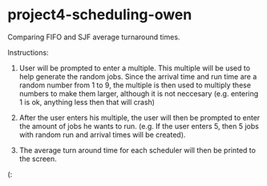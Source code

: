 # project4-scheduling-owen
Comparing FIFO and SJF average turnaround times.

Instructions:

1. User will be prompted to enter a multiple. This multiple will be used to help generate the random jobs. Since the arrival time and run time are a random number from 1 to 9, the multiple is then used to multiply these numbers to make them larger, although it is not neccesary (e.g. entering 1 is ok, anything less then that will crash)

2. After the user enters his multiple, the user will then be prompted to enter the amount of jobs he wants to run. (e.g. If the user enters 5, then 5 jobs with random run and arrival times will be created).

3. The average turn around time for each scheduler will then be printed to the screen.



(:
